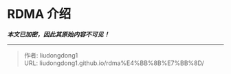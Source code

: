 # RDMA 介绍

***本文已加密，因此其原始内容不可见！***

---

> 作者: liudongdong1  
> URL: liudongdong1.github.io/rdma%E4%BB%8B%E7%BB%8D/  

